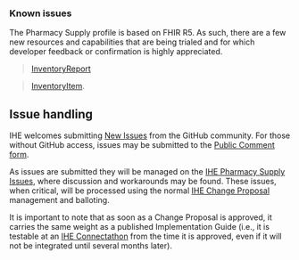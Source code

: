 
<div markdown="1" class="stu-note">

### Known issues

The Pharmacy Supply profile is based on FHIR R5. As such, there are a few new resources and capabilities that are being trialed and for which developer feedback or confirmation is highly appreciated.

 > [InventoryReport](https://hl7.org/FHIR/R5/inventoryreport.html)

 > [InventoryItem](https://hl7.org/FHIR/R5/inventoryitem.html).
 


## Issue handling

IHE welcomes submitting [New Issues](https://github.com/IHE/pharm-supply/issues/new) from the GitHub community. 
For those without GitHub access, issues may be submitted to the [Public Comment form](https://www.ihe.net/resources/public_comment/).

As issues are submitted they will be managed on the [IHE Pharmacy Supply Issues](https://github.com/IHE/pharm-supply/issues), where discussion and workarounds may be found. These issues, when critical, will be processed using the normal [IHE Change Proposal](https://wiki.ihe.net/index.php/Category:CPs) management and balloting. 

It is important to note that as soon as a Change Proposal is approved, it carries the same weight as a published Implementation Guide (i.e., it is testable at an [IHE Connectathon](https://www.ihe.net/participate/connectathon/) from the time it is approved, even if it will not be integrated until several months later).

